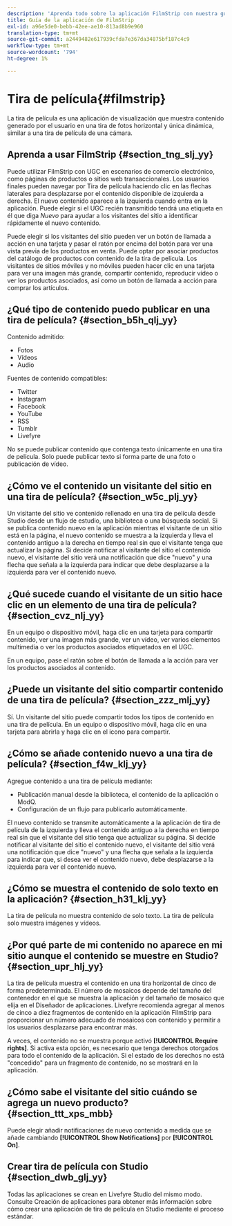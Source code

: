```yaml
---
description: 'Aprenda todo sobre la aplicación FilmStrip con nuestra guía completa. La aplicación de visualización muestra las imágenes en una tira de película de cámara retro. Dominarlo con nuestros consejos. '
title: Guía de la aplicación de FilmStrip
exl-id: a96e5de0-bebb-42ee-ae10-813ad8b9e960
translation-type: tm+mt
source-git-commit: a2449482e617939cfda7e367da34875bf187c4c9
workflow-type: tm+mt
source-wordcount: '794'
ht-degree: 1%

---
```


# Tira de película{#filmstrip}

La tira de película es una aplicación de visualización que muestra contenido generado por el usuario en una tira de fotos horizontal y única dinámica, similar a una tira de película de una cámara.

## Aprenda a usar FilmStrip {#section_tng_slj_yy}

Puede utilizar FilmStrip con UGC en escenarios de comercio electrónico, como páginas de productos o sitios web transaccionales. Los usuarios finales pueden navegar por Tira de película haciendo clic en las flechas laterales para desplazarse por el contenido disponible de izquierda a derecha. El nuevo contenido aparece a la izquierda cuando entra en la aplicación. Puede elegir si el UGC recién transmitido tendrá una etiqueta en él que diga *Nuevo* para ayudar a los visitantes del sitio a identificar rápidamente el nuevo contenido.

Puede elegir si los visitantes del sitio pueden ver un botón de llamada a acción en una tarjeta y pasar el ratón por encima del botón para ver una vista previa de los productos en venta. Puede optar por asociar productos del catálogo de productos con contenido de la tira de película. Los visitantes de sitios móviles y no móviles pueden hacer clic en una tarjeta para ver una imagen más grande, compartir contenido, reproducir vídeo o ver los productos asociados, así como un botón de llamada a acción para comprar los artículos.

## ¿Qué tipo de contenido puedo publicar en una tira de película? {#section_b5h_qlj_yy}

Contenido admitido:

* Fotos
* Vídeos
* Audio

Fuentes de contenido compatibles:

* Twitter
* Instagram
* Facebook
* YouTube
* RSS
* Tumblr
* Livefyre

No se puede publicar contenido que contenga texto únicamente en una tira de película. Solo puede publicar texto si forma parte de una foto o publicación de vídeo.

## ¿Cómo ve el contenido un visitante del sitio en una tira de película? {#section_w5c_plj_yy}

Un visitante del sitio ve contenido rellenado en una tira de película desde Studio desde un flujo de estudio, una biblioteca o una búsqueda social. Si se publica contenido nuevo en la aplicación mientras el visitante de un sitio está en la página, el nuevo contenido se muestra a la izquierda y lleva el contenido antiguo a la derecha en tiempo real sin que el visitante tenga que actualizar la página. Si decide notificar al visitante del sitio el contenido nuevo, el visitante del sitio verá una notificación que dice &quot;nuevo&quot; y una flecha que señala a la izquierda para indicar que debe desplazarse a la izquierda para ver el contenido nuevo.

## ¿Qué sucede cuando el visitante de un sitio hace clic en un elemento de una tira de película? {#section_cvz_nlj_yy}

En un equipo o dispositivo móvil, haga clic en una tarjeta para compartir contenido, ver una imagen más grande, ver un vídeo, ver varios elementos multimedia o ver los productos asociados etiquetados en el UGC.

En un equipo, pase el ratón sobre el botón de llamada a la acción para ver los productos asociados al contenido.

## ¿Puede un visitante del sitio compartir contenido de una tira de película? {#section_zzz_mlj_yy}

Sí. Un visitante del sitio puede compartir todos los tipos de contenido en una tira de película. En un equipo o dispositivo móvil, haga clic en una tarjeta para abrirla y haga clic en el icono para compartir.

## ¿Cómo se añade contenido nuevo a una tira de película? {#section_f4w_klj_yy}

Agregue contenido a una tira de película mediante:

* Publicación manual desde la biblioteca, el contenido de la aplicación o ModQ.
* Configuración de un flujo para publicarlo automáticamente.

El nuevo contenido se transmite automáticamente a la aplicación de tira de película de la izquierda y lleva el contenido antiguo a la derecha en tiempo real sin que el visitante del sitio tenga que actualizar su página. Si decide notificar al visitante del sitio el contenido nuevo, el visitante del sitio verá una notificación que dice &quot;nuevo&quot; y una flecha que señala a la izquierda para indicar que, si desea ver el contenido nuevo, debe desplazarse a la izquierda para ver el contenido nuevo.

## ¿Cómo se muestra el contenido de solo texto en la aplicación? {#section_h31_klj_yy}

La tira de película no muestra contenido de solo texto. La tira de película solo muestra imágenes y vídeos.

## ¿Por qué parte de mi contenido no aparece en mi sitio aunque el contenido se muestre en Studio? {#section_upr_hlj_yy}

La tira de película muestra el contenido en una tira horizontal de cinco de forma predeterminada. El número de mosaicos depende del tamaño del contenedor en el que se muestra la aplicación y del tamaño de mosaico que elija en el Diseñador de aplicaciones. Livefyre recomienda agregar al menos de cinco a diez fragmentos de contenido en la aplicación FilmStrip para proporcionar un número adecuado de mosaicos con contenido y permitir a los usuarios desplazarse para encontrar más.

A veces, el contenido no se muestra porque activó **[!UICONTROL Require rights]**. Si activa esta opción, es necesario que tenga derechos otorgados para todo el contenido de la aplicación. Si el estado de los derechos no está &quot;concedido&quot; para un fragmento de contenido, no se mostrará en la aplicación.

## ¿Cómo sabe el visitante del sitio cuándo se agrega un nuevo producto? {#section_ttt_xps_mbb}

Puede elegir añadir notificaciones de nuevo contenido a medida que se añade cambiando **[!UICONTROL Show Notifications]** por **[!UICONTROL On]**.

## Crear tira de película con Studio {#section_dwb_glj_yy}

Todas las aplicaciones se crean en Livefyre Studio del mismo modo. Consulte Creación de aplicaciones para obtener más información sobre cómo crear una aplicación de tira de película en Studio mediante el proceso estándar.
